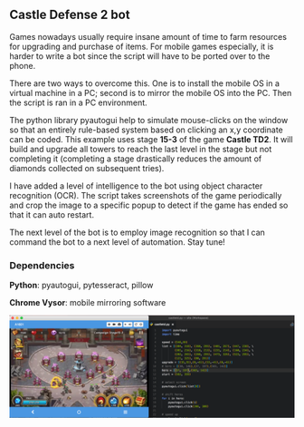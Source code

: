 ## Castle Defense 2 bot

Games nowadays usually require insane amount of time to farm resources for upgrading and purchase of items. For mobile games especially, it is harder to write a bot since the script will have to be ported over to the phone.

There are two ways to overcome this. One is to install the mobile OS in a virtual machine in a PC; second is to mirror the mobile OS into the PC. Then the script is  ran in a PC environment.

The python library pyautogui help to simulate mouse-clicks on the window so that an entirely rule-based system based on clicking an x,y coordinate can be coded. This example uses stage **15-3** of the game **Castle TD2**. It will build and upgrade all towers to reach the last level in the stage but not completing it (completing a stage drastically reduces the amount of diamonds collected on subsequent tries). 

I have added a level of intelligence to the bot using object character recognition (OCR). The script takes screenshots of the game periodically and crop the image to a specific popup to detect if the game has ended so that it can auto restart.

The next level of the bot is to employ image recognition so that I can command the bot to a next level of automation. Stay tune!

### Dependencies
__Python__: pyautogui, pytesseract, pillow

__Chrome Vysor__: mobile mirroring software

![screenshot](https://github.com/mapattacker/castletd2-bot/blob/master/Screenshot.png)